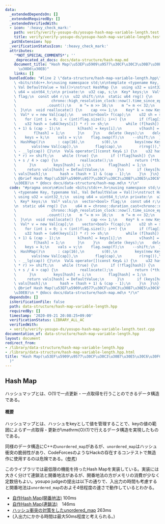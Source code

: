 ```yaml
---
data:
  _extendedDependsOn: []
  _extendedRequiredBy: []
  _extendedVerifiedWith:
  - icon: ':heavy_check_mark:'
    path: verify/verify-yosupo-ds/yosupo-hash-map-variable-length.test.cpp
    title: verify/verify-yosupo-ds/yosupo-hash-map-variable-length.test.cpp
  _pathExtension: hpp
  _verificationStatusIcon: ':heavy_check_mark:'
  attributes:
    '*NOT_SPECIAL_COMMENTS*': ''
    _deprecated_at_docs: docs/data-structure/hash-map.md
    document_title: "Hash Map(\u53EF\u5909\u9577\u30CF\u30C3\u30B7\u30E5\u30C6\u30FC\
      \u30D6\u30EB)"
    links: []
  bundledCode: "#line 2 \"data-structure/hash-map-variable-length.hpp\"\n#include\
    \ <bits/stdc++.h>\nusing namespace std;\n\ntemplate <typename Key, typename Val,\
    \ Val DefaultValue = Val()>\nstruct HashMap {\n  using u32 = uint32_t;\n  using\
    \ u64 = uint64_t;\n\n private:\n  u32 cap, s;\n  Key* keys;\n  Val* vals;\n  vector<bool>\
    \ flag;\n  const u64 r;\n  u32 shift;\n\n  static u64 rng() {\n    u64 m = chrono::duration_cast<chrono::nanoseconds>(\n\
    \                chrono::high_resolution_clock::now().time_since_epoch())\n  \
    \              .count();\n    m ^= m >> 16;\n    m ^= m << 32;\n    return m;\n\
    \  }\n\n  void reallocate() {\n    cap <<= 1;\n    Key* k = new Key[cap];\n  \
    \  Val* v = new Val[cap];\n    vector<bool> f(cap);\n    u32 sh = shift - 1;\n\
    \    for (int i = 0; i < (int)flag.size(); i++) {\n      if (flag[i]) {\n    \
    \    u32 hash = (u64(keys[i]) * r) >> sh;\n        while (f[hash]) hash = (hash\
    \ + 1) & (cap - 1);\n        k[hash] = keys[i];\n        v[hash] = vals[i];\n\
    \        f[hash] = 1;\n      }\n    }\n    delete (keys);\n    delete (vals);\n\
    \    keys = k;\n    vals = v;\n    flag.swap(f);\n    --shift;\n  }\n\n public:\n\
    \  HashMap()\n      : cap(16),\n        s(0),\n        keys(new Key[cap]),\n \
    \       vals(new Val[cap]),\n        flag(cap),\n        r(rng()),\n        shift(64\
    \ - __lg(cap)) {}\n\n  Val& operator[](const Key& i) {\n    u32 hash = (u64(i)\
    \ * r) >> shift;\n    while (true) {\n      if (!flag[hash]) {\n        if (s\
    \ + s / 4 > cap) {\n          reallocate();\n          return (*this)[i];\n  \
    \      }\n        keys[hash] = i;\n        flag[hash] = 1;\n        ++s;\n   \
    \     return vals[hash] = DefaultValue;\n      }\n      if (keys[hash] == i) return\
    \ vals[hash];\n      hash = (hash + 1) & (cap - 1);\n    }\n  }\n};\n\n/**\n *\
    \ @brief Hash Map(\u53EF\u5909\u9577\u30CF\u30C3\u30B7\u30E5\u30C6\u30FC\u30D6\
    \u30EB)\n * @docs docs/data-structure/hash-map.md\n */\n"
  code: "#pragma once\n#include <bits/stdc++.h>\nusing namespace std;\n\ntemplate\
    \ <typename Key, typename Val, Val DefaultValue = Val()>\nstruct HashMap {\n \
    \ using u32 = uint32_t;\n  using u64 = uint64_t;\n\n private:\n  u32 cap, s;\n\
    \  Key* keys;\n  Val* vals;\n  vector<bool> flag;\n  const u64 r;\n  u32 shift;\n\
    \n  static u64 rng() {\n    u64 m = chrono::duration_cast<chrono::nanoseconds>(\n\
    \                chrono::high_resolution_clock::now().time_since_epoch())\n  \
    \              .count();\n    m ^= m >> 16;\n    m ^= m << 32;\n    return m;\n\
    \  }\n\n  void reallocate() {\n    cap <<= 1;\n    Key* k = new Key[cap];\n  \
    \  Val* v = new Val[cap];\n    vector<bool> f(cap);\n    u32 sh = shift - 1;\n\
    \    for (int i = 0; i < (int)flag.size(); i++) {\n      if (flag[i]) {\n    \
    \    u32 hash = (u64(keys[i]) * r) >> sh;\n        while (f[hash]) hash = (hash\
    \ + 1) & (cap - 1);\n        k[hash] = keys[i];\n        v[hash] = vals[i];\n\
    \        f[hash] = 1;\n      }\n    }\n    delete (keys);\n    delete (vals);\n\
    \    keys = k;\n    vals = v;\n    flag.swap(f);\n    --shift;\n  }\n\n public:\n\
    \  HashMap()\n      : cap(16),\n        s(0),\n        keys(new Key[cap]),\n \
    \       vals(new Val[cap]),\n        flag(cap),\n        r(rng()),\n        shift(64\
    \ - __lg(cap)) {}\n\n  Val& operator[](const Key& i) {\n    u32 hash = (u64(i)\
    \ * r) >> shift;\n    while (true) {\n      if (!flag[hash]) {\n        if (s\
    \ + s / 4 > cap) {\n          reallocate();\n          return (*this)[i];\n  \
    \      }\n        keys[hash] = i;\n        flag[hash] = 1;\n        ++s;\n   \
    \     return vals[hash] = DefaultValue;\n      }\n      if (keys[hash] == i) return\
    \ vals[hash];\n      hash = (hash + 1) & (cap - 1);\n    }\n  }\n};\n\n/**\n *\
    \ @brief Hash Map(\u53EF\u5909\u9577\u30CF\u30C3\u30B7\u30E5\u30C6\u30FC\u30D6\
    \u30EB)\n * @docs docs/data-structure/hash-map.md\n */\n"
  dependsOn: []
  isVerificationFile: false
  path: data-structure/hash-map-variable-length.hpp
  requiredBy: []
  timestamp: '2020-09-21 20:08:25+09:00'
  verificationStatus: LIBRARY_ALL_AC
  verifiedWith:
  - verify/verify-yosupo-ds/yosupo-hash-map-variable-length.test.cpp
documentation_of: data-structure/hash-map-variable-length.hpp
layout: document
redirect_from:
- /library/data-structure/hash-map-variable-length.hpp
- /library/data-structure/hash-map-variable-length.hpp.html
title: "Hash Map(\u53EF\u5909\u9577\u30CF\u30C3\u30B7\u30E5\u30C6\u30FC\u30D6\u30EB\
  )"
---
```

## Hash Map

ハッシュマップとは、$\mathrm{O}(1)$で一点更新・一点取得を行うことのできるデータ構造である。

#### 概要

ハッシュマップとは、ハッシュをkeyとして値を管理することで、keyの値の範囲によらず一点取得・更新が\mathrm{O}(1)で行えるデータ構造を実現したものである。

同様のデータ構造にC++の`unordered_map`があるが、`unordered_map`はハッシュ衝突の脆弱性があり、CodeForcesのようなHackの存在するコンテストで無造作に使用するのは危険である。([参考](https://kimiyuki.net/blog/2017/03/08/unordered-map-hash-collision/))

このライブラリでは最低限の機能を持ったHash Mapを実装している。実装には大きく分けて連鎖法と開番地法があるが、開番地法の方がメモリの消費が少なく定数倍もよい。yosupo judgeの提出は以下の通りで、入出力の時間も考慮すると開番地法は`unordered_map`のおよそ4倍程度の速さで動作しているとわかる。

- [自作Hash Map(開番地法)](https://judge.yosupo.jp/submission/23703) 100ms
- [自作Hash Map(連鎖法)](https://judge.yosupo.jp/submission/23726)　146ms
- [ハッシュ衝突の対策をしたunordered_map](https://judge.yosupo.jp/submission/23582) 263ms
- (入出力にかかる時間は最大50ms程度と考えられる。)
